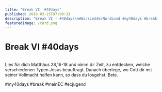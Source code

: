 ```yaml
---
title: "Break VI  #40days"
published: 2018-03-25T07:00:33
description: "Break VI - #40days\n#WirsindderNordbund #my40days #break #meinEC #ecjugend"
featuredImage: /card.png
---
```


# Break VI  #40days

<img loading="lazy" src="/old/40DAYS_03-25_OUT-break6.jpg" alt>

Lies für dich Matthäus 28,16-18 und nimm dir Zeit, zu entdecken, welche verschiedenen Typen Jesus beauftragt. Danach überlege, wo Gott dir mit seiner Vollmacht helfen kann, so dass du losgehst. Bete.

#my40days #break #meinEC #ecjugend
